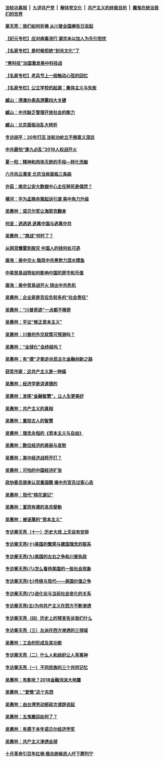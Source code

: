 

####  [法轮功真相](../../../../basic/blob/master/README.md?t=06250802) &nbsp;|&nbsp; [九评共产党](../../../../9ping.md/blob/master/README.md?t=06250802) &nbsp;|&nbsp; [解体党文化](../../../../jtdwh.md/blob/master/README.md?t=06250802)  &nbsp;|&nbsp; [共产主义的终极目的](../../../../gczydzjmd.md/blob/master/README.md?t=06250802) &nbsp;|&nbsp; [魔鬼在统治我们的世界](../../../../mgztzwmdsj.md/blob/master/README.md?t=06250802) 

#### [章天亮：我们如何祈祷 从川普全国祷告日说起](../pages/nsc423/n11944627.md?t=06250802) 

#### [【纪元专栏】应对病毒流行 渥京未以加人为先引担忧](../pages/nsc423/n11875714.md?t=06250802) 

#### [【名家专栏】是时候拒绝“封杀文化”了](../pages/nsc423/n11814093.md?t=06250802) 

#### [“黑科技”治国激发美中科技战](../pages/nsc423/n11638056.md?t=06250802) 

#### [【名家专栏】老兵节上一段触动心弦的回忆](../pages/nsc423/n11646016.md?t=06250802) 

#### [【名家专栏】公立学校的起源：集体主义与失败](../pages/nsc423/n11601833.md?t=06250802) 

#### [臧山：港澳办表态透露四大关键](../pages/nsc423/n11421628.md?t=06250802) 

#### [臧山：中共缺乏管理开放社会的能力](../pages/nsc423/n11407457.md?t=06250802) 

#### [臧山：北京面临治乱大转折](../pages/nsc423/n11406895.md?t=06250802) 

#### [专访胡平：20年打压 法轮功屹立不倒意义深远](../pages/nsc423/n11398800.md?t=06250802) 

#### [中共最怕“逢九必乱”2019人权战开火](../pages/nsc423/n11385248.md?t=06250802) 

#### [夏一阳：精神和肉体灭绝的手段—转化洗脑](../pages/nsc423/n11368250.md?t=06250802) 

#### [六月风云激变 北京当局面临三条路](../pages/nsc423/n11313668.md?t=06250802) 

#### [许茹：南京公安大数据中心主任猝死是偶然？](../pages/nsc423/n11064744.md?t=06250802) 

#### [横河：华为孟晚舟案起诉引渡 美中角力升级](../pages/nsc423/n11027230.md?t=06250802) 

#### [吴惠林：诺贝尔奖让海耶克翻身](../pages/nsc423/n10890049.md?t=06250802) 

#### [何坚：逃逃逃 逃离中国与逃离中共](../pages/nsc423/n10592891.md?t=06250802) 

#### [吴惠林：“商战”何时了？](../pages/nsc423/n10573558.md?t=06250802) 

#### [从网贷爆雷到股灾 中国人的钱何处可逃](../pages/nsc423/n10572800.md?t=06250802) 

#### [唐浩：美中交火 隐现中共黑势力混水摸鱼](../pages/nsc423/n10544040.md?t=06250802) 

#### [中美贸易战将如何影响中国的房市和币值](../pages/nsc423/n10543697.md?t=06250802) 

#### [唐浩：美中贸易战开火 烧出中共危机](../pages/nsc423/n10540126.md?t=06250802) 

#### [吴惠林：企业家是否应负较多的“社会责任”](../pages/nsc423/n10535022.md?t=06250802) 

#### [吴惠林：“川普奇迹”一点都不稀奇](../pages/nsc423/n10512808.md?t=06250802) 

#### [吴惠林：平议“修正资本主义”](../pages/nsc423/n10495724.md?t=06250802) 

#### [吴惠林：川普的外交政策可预测吗？](../pages/nsc423/n10462387.md?t=06250802) 

#### [吴惠林：“全球化”会终结吗？](../pages/nsc423/n10452838.md?t=06250802) 

#### [吴惠林：有“德”才能走向民主化金融创新之路](../pages/nsc423/n10432292.md?t=06250802) 

#### [获奖作家：这共产主义是一种癌](../pages/nsc423/n10431541.md?t=06250802) 

#### [吴惠林：经济学是讲道德的](../pages/nsc423/n10398014.md?t=06250802) 

#### [吴惠林：发挥“金融智慧”，让人生更美好](../pages/nsc423/n10375019.md?t=06250802) 

#### [吴惠林：共产主义的真相](../pages/nsc423/n10351394.md?t=06250802) 

#### [吴惠林：重拾古人的智慧](../pages/nsc423/n10337691.md?t=06250802) 

#### [吴惠林：理念永恒的《资本主义与自由》](../pages/nsc423/n10316274.md?t=06250802) 

#### [吴惠林：数位经济的美丽与哀愁](../pages/nsc423/n10292946.md?t=06250802) 

#### [吴惠林：美中经济战将开打？](../pages/nsc423/n10258825.md?t=06250802) 

#### [吴惠林：可怕的中国经济扩张](../pages/nsc423/n10219147.md?t=06250802) 

#### [政协委员提承认双重国籍 揭中共官员过客心态](../pages/nsc423/n10208809.md?t=06250802) 

#### [吴惠林：现代“桃花源记”](../pages/nsc423/n10185234.md?t=06250802) 

#### [吴惠林：富而有德的洛克斐勒](../pages/nsc423/n10142264.md?t=06250802) 

#### [吴惠林：被诬蔑的“资本主义”](../pages/nsc423/n10124816.md?t=06250802) 

#### [专访章天亮（十一）历史大戏 上天自有安排](../pages/nsc423/n10094905.md?t=06250802) 

#### [专访章天亮(十)美国的繁荣与建国理念的联系](../pages/nsc423/n10094899.md?t=06250802) 

#### [专访章天亮(九)美国的左右之争和川普执政](../pages/nsc423/n10094889.md?t=06250802) 

#### [专访章天亮(八)怎么看待美国的一些社会现象](../pages/nsc423/n10094857.md?t=06250802) 

#### [专访章天亮(七)传统与现代——美国价值之争](../pages/nsc423/n10093140.md?t=06250802) 

#### [专访章天亮(六)进化论与当前社会变化的关系](../pages/nsc423/n10092036.md?t=06250802) 

#### [专访章天亮(五)为何共产主义在西方不断渗透](../pages/nsc423/n10083620.md?t=06250802) 

#### [专访章天亮（四）历史上的预言告诉我们什么](../pages/nsc423/n10083606.md?t=06250802) 

#### [专访章天亮（三）左派在西方渗透的三领域](../pages/nsc423/n10081115.md?t=06250802) 

#### [吴惠林：工会的形成及其功能](../pages/nsc423/n10080633.md?t=06250802) 

#### [专访章天亮（二）什么人和组织让人背离神](../pages/nsc423/n10076637.md?t=06250802) 

#### [专访章天亮（一）不同民族的三个共同记忆](../pages/nsc423/n10074188.md?t=06250802) 

#### [吴惠林：有影呒？2018金融泡沫大地震](../pages/nsc423/n10040534.md?t=06250802) 

#### [吴惠林：“爱情”这个东西](../pages/nsc423/n10019423.md?t=06250802) 

#### [吴惠林：由台湾劳动部政次请辞说起](../pages/nsc423/n9979679.md?t=06250802) 

#### [吴惠林：五鬼搬运如何了？](../pages/nsc423/n9925338.md?t=06250802) 

#### [吴惠林：有感于本年诺贝尔经济学奖](../pages/nsc423/n9871883.md?t=06250802) 

#### [吴惠林：共产主义渗透全球](../pages/nsc423/n9812748.md?t=06250802) 

#### [十月革命引百年红祸 俄总统候选人吁下葬列宁](../pages/nsc423/n9810182.md?t=06250802) 


